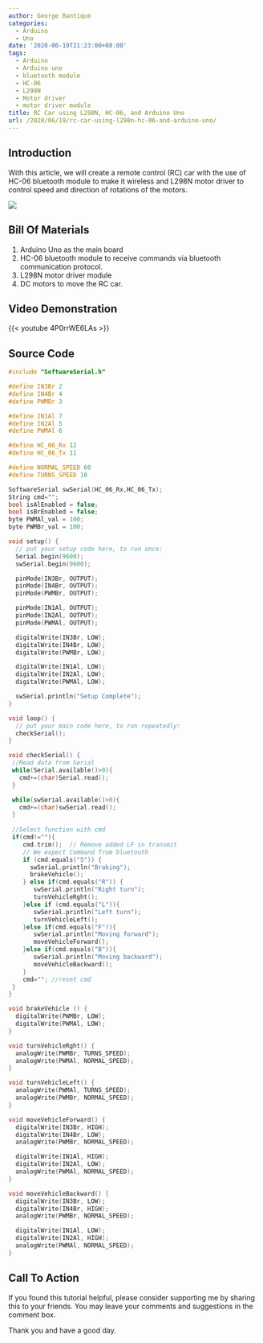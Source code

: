 ```yaml
---
author: George Bantique
categories:
  - Arduino
  - Uno
date: '2020-06-19T21:23:00+08:00'
tags:
  - Arduino
  - Arduino uno
  - bluetooth module
  - HC-06
  - L298N
  - Motor driver
  - motor driver module
title: RC Car using L298N, HC-06, and Arduino Uno
url: /2020/06/19/rc-car-using-l298n-hc-06-and-arduino-uno/
---
```


## **Introduction**

With this article, we will create a remote control (RC) car with the use of HC-06 bluetooth module to make it wireless and L298N motor driver to control speed and direction of rotations of the motors.

![](/images/L298N%2BRC%2BCar.png)

## **Bill Of Materials**

1. Arduino Uno as the main board  
2. HC-06 bluetooth module to receive commands via bluetooth communication protocol.  
3. L298N motor driver module  
4. DC motors to move the RC car.

## **Video Demonstration**

{{< youtube 4P0rrWE6LAs >}}

## **Source Code**

```cpp { lineNos="true" wrap="true" }
#include "SoftwareSerial.h"

#define IN3Br 2
#define IN4Br 4
#define PWMBr 3

#define IN1Al 7
#define IN2Al 5
#define PWMAl 6

#define HC_06_Rx 12
#define HC_06_Tx 11

#define NORMAL_SPEED 60
#define TURNS_SPEED 10

SoftwareSerial swSerial(HC_06_Rx,HC_06_Tx);
String cmd="";
bool isAlEnabled = false;
bool isBrEnabled = false;
byte PWMAl_val = 100;
byte PWMBr_val = 100;

void setup() {
  // put your setup code here, to run once:
  Serial.begin(9600);
  swSerial.begin(9600);

  pinMode(IN3Br, OUTPUT);
  pinMode(IN4Br, OUTPUT);
  pinMode(PWMBr, OUTPUT);

  pinMode(IN1Al, OUTPUT);
  pinMode(IN2Al, OUTPUT);
  pinMode(PWMAl, OUTPUT);

  digitalWrite(IN3Br, LOW);
  digitalWrite(IN4Br, LOW);
  digitalWrite(PWMBr, LOW);

  digitalWrite(IN1Al, LOW);
  digitalWrite(IN2Al, LOW);
  digitalWrite(PWMAl, LOW);

  swSerial.println("Setup Complete");
}

void loop() {
  // put your main code here, to run repeatedly:
  checkSerial();
}

void checkSerial() {
 //Read data from Serial
 while(Serial.available()>0){
   cmd+=(char)Serial.read();
 }

 while(swSerial.available()>0){
   cmd+=(char)swSerial.read();
 }
 
 //Select function with cmd
 if(cmd!=""){
    cmd.trim();  // Remove added LF in transmit
    // We expect Command from bluetooth
    if (cmd.equals("S")) {
      swSerial.println("Braking");
      brakeVehicle();
    } else if(cmd.equals("R")) {
       swSerial.println("Right turn");
       turnVehicleRght();
    }else if (cmd.equals("L")){
       swSerial.println("Left turn");
       turnVehicleLeft();
    }else if(cmd.equals("F")){
       swSerial.println("Moving forward");   
       moveVehicleForward();
    }else if(cmd.equals("B")){
       swSerial.println("Moving backward");
       moveVehicleBackward();
    }
    cmd=""; //reset cmd
 }
}

void brakeVehicle () {
  digitalWrite(PWMBr, LOW);
  digitalWrite(PWMAl, LOW);
}

void turnVehicleRght() {
  analogWrite(PWMBr, TURNS_SPEED);
  analogWrite(PWMAl, NORMAL_SPEED);
}

void turnVehicleLeft() {
  analogWrite(PWMAl, TURNS_SPEED);
  analogWrite(PWMBr, NORMAL_SPEED);
}

void moveVehicleForward() {
  digitalWrite(IN3Br, HIGH);
  digitalWrite(IN4Br, LOW);
  analogWrite(PWMBr, NORMAL_SPEED);

  digitalWrite(IN1Al, HIGH);
  digitalWrite(IN2Al, LOW);
  analogWrite(PWMAl, NORMAL_SPEED);
}

void moveVehicleBackward() {
  digitalWrite(IN3Br, LOW);
  digitalWrite(IN4Br, HIGH);
  analogWrite(PWMBr, NORMAL_SPEED);

  digitalWrite(IN1Al, LOW);
  digitalWrite(IN2Al, HIGH);
  analogWrite(PWMAl, NORMAL_SPEED);
}
```

## **Call To Action**

If you found this tutorial helpful, please consider supporting me by sharing this to your friends. You may leave your comments and suggestions in the comment box.

Thank you and have a good day.

